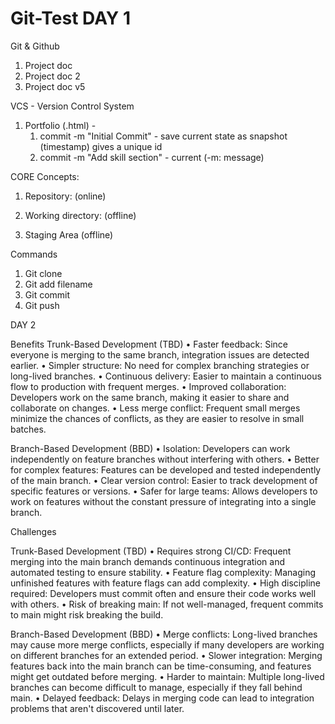 # Git-Test DAY 1
Git & Github
1.	Project doc
2.	Project doc 2
3.	Project doc v5

VCS - Version Control System

1. Portfolio (.html) - 
    1. commit -m "Initial Commit" - save current state as snapshot (timestamp) gives a unique id
    2. commit -m "Add skill section" - current  (-m: message)


CORE Concepts:

1. Repository: (online)

2. Working directory: (offline)
    
3. Staging Area (offline)


Commands
1.	Git clone
2.	Git add filename
3.	Git commit
4.	Git push


DAY 2

Benefits
Trunk-Based Development (TBD)
•	Faster feedback: Since everyone is merging to the same branch, integration issues are detected earlier.
•	Simpler structure: No need for complex branching strategies or long-lived branches.
•	Continuous delivery: Easier to maintain a continuous flow to production with frequent merges.
•	Improved collaboration: Developers work on the same branch, making it easier to share and collaborate on changes.
•	Less merge conflict: Frequent small merges minimize the chances of conflicts, as they are easier to resolve in small batches.

Branch-Based Development (BBD)
•	Isolation: Developers can work independently on feature branches without interfering with others.
•	Better for complex features: Features can be developed and tested independently of the main branch.
•	Clear version control: Easier to track development of specific features or versions.
•	Safer for large teams: Allows developers to work on features without the constant pressure of integrating into a single branch.

Challenges

Trunk-Based Development (TBD)
•	Requires strong CI/CD: Frequent merging into the main branch demands continuous integration and automated testing to ensure stability.
•	Feature flag complexity: Managing unfinished features with feature flags can add complexity.
•	High discipline required: Developers must commit often and ensure their code works well with others.
•	Risk of breaking main: If not well-managed, frequent commits to main might risk breaking the build.

Branch-Based Development (BBD)
•	Merge conflicts: Long-lived branches may cause more merge conflicts, especially if many developers are working on different branches for an extended period.
•	Slower integration: Merging features back into the main branch can be time-consuming, and features might get outdated before merging.
•	Harder to maintain: Multiple long-lived branches can become difficult to manage, especially if they fall behind main.
•	Delayed feedback: Delays in merging code can lead to integration problems that aren't discovered until later.
